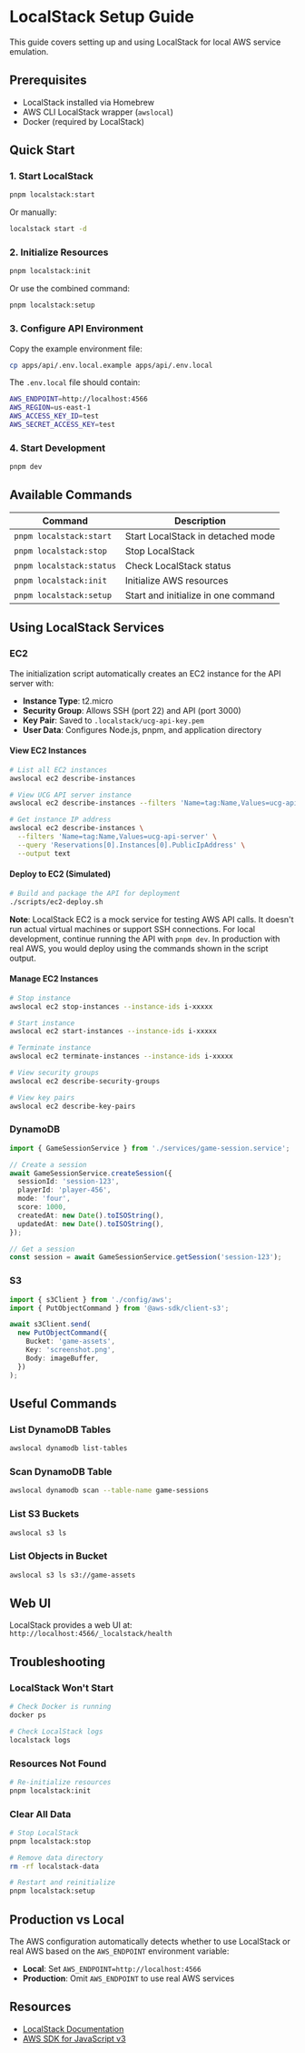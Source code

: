 # LocalStack Setup Guide

This guide covers setting up and using LocalStack for local AWS service emulation.

## Prerequisites

- LocalStack installed via Homebrew
- AWS CLI LocalStack wrapper (`awslocal`)
- Docker (required by LocalStack)

## Quick Start

### 1. Start LocalStack

```bash
pnpm localstack:start
```

Or manually:
```bash
localstack start -d
```

### 2. Initialize Resources

```bash
pnpm localstack:init
```

Or use the combined command:
```bash
pnpm localstack:setup
```

### 3. Configure API Environment

Copy the example environment file:
```bash
cp apps/api/.env.local.example apps/api/.env.local
```

The `.env.local` file should contain:
```bash
AWS_ENDPOINT=http://localhost:4566
AWS_REGION=us-east-1
AWS_ACCESS_KEY_ID=test
AWS_SECRET_ACCESS_KEY=test
```

### 4. Start Development

```bash
pnpm dev
```

## Available Commands

| Command | Description |
|---------|-------------|
| `pnpm localstack:start` | Start LocalStack in detached mode |
| `pnpm localstack:stop` | Stop LocalStack |
| `pnpm localstack:status` | Check LocalStack status |
| `pnpm localstack:init` | Initialize AWS resources |
| `pnpm localstack:setup` | Start and initialize in one command |

## Using LocalStack Services

### EC2

The initialization script automatically creates an EC2 instance for the API server with:
- **Instance Type**: t2.micro
- **Security Group**: Allows SSH (port 22) and API (port 3000)
- **Key Pair**: Saved to `.localstack/ucg-api-key.pem`
- **User Data**: Configures Node.js, pnpm, and application directory

#### View EC2 Instances

```bash
# List all EC2 instances
awslocal ec2 describe-instances

# View UCG API server instance
awslocal ec2 describe-instances --filters 'Name=tag:Name,Values=ucg-api-server'

# Get instance IP address
awslocal ec2 describe-instances \
  --filters 'Name=tag:Name,Values=ucg-api-server' \
  --query 'Reservations[0].Instances[0].PublicIpAddress' \
  --output text
```

#### Deploy to EC2 (Simulated)

```bash
# Build and package the API for deployment
./scripts/ec2-deploy.sh
```

**Note**: LocalStack EC2 is a mock service for testing AWS API calls. It doesn't run actual virtual machines or support SSH connections. For local development, continue running the API with `pnpm dev`. In production with real AWS, you would deploy using the commands shown in the script output.

#### Manage EC2 Instances

```bash
# Stop instance
awslocal ec2 stop-instances --instance-ids i-xxxxx

# Start instance
awslocal ec2 start-instances --instance-ids i-xxxxx

# Terminate instance
awslocal ec2 terminate-instances --instance-ids i-xxxxx

# View security groups
awslocal ec2 describe-security-groups

# View key pairs
awslocal ec2 describe-key-pairs
```

### DynamoDB

```typescript
import { GameSessionService } from './services/game-session.service';

// Create a session
await GameSessionService.createSession({
  sessionId: 'session-123',
  playerId: 'player-456',
  mode: 'four',
  score: 1000,
  createdAt: new Date().toISOString(),
  updatedAt: new Date().toISOString(),
});

// Get a session
const session = await GameSessionService.getSession('session-123');
```

### S3

```typescript
import { s3Client } from './config/aws';
import { PutObjectCommand } from '@aws-sdk/client-s3';

await s3Client.send(
  new PutObjectCommand({
    Bucket: 'game-assets',
    Key: 'screenshot.png',
    Body: imageBuffer,
  })
);
```

## Useful Commands

### List DynamoDB Tables
```bash
awslocal dynamodb list-tables
```

### Scan DynamoDB Table
```bash
awslocal dynamodb scan --table-name game-sessions
```

### List S3 Buckets
```bash
awslocal s3 ls
```

### List Objects in Bucket
```bash
awslocal s3 ls s3://game-assets
```

## Web UI

LocalStack provides a web UI at: `http://localhost:4566/_localstack/health`

## Troubleshooting

### LocalStack Won't Start
```bash
# Check Docker is running
docker ps

# Check LocalStack logs
localstack logs
```

### Resources Not Found
```bash
# Re-initialize resources
pnpm localstack:init
```

### Clear All Data
```bash
# Stop LocalStack
pnpm localstack:stop

# Remove data directory
rm -rf localstack-data

# Restart and reinitialize
pnpm localstack:setup
```

## Production vs Local

The AWS configuration automatically detects whether to use LocalStack or real AWS based on the `AWS_ENDPOINT` environment variable:

- **Local**: Set `AWS_ENDPOINT=http://localhost:4566`
- **Production**: Omit `AWS_ENDPOINT` to use real AWS services

## Resources

- [LocalStack Documentation](https://docs.localstack.cloud/)
- [AWS SDK for JavaScript v3](https://docs.aws.amazon.com/sdk-for-javascript/v3/developer-guide/)
